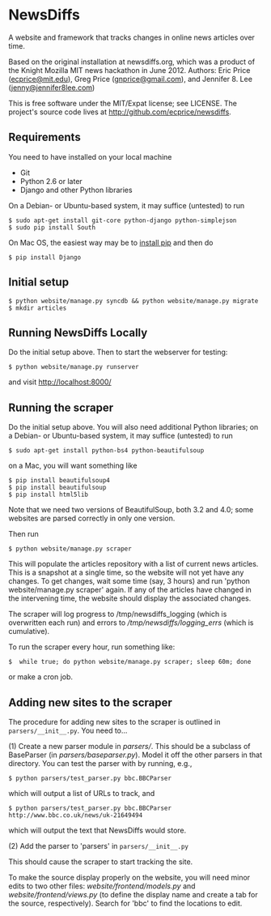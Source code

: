 NewsDiffs
==========

A website and framework that tracks changes in online news articles over time.


Based on the original installation at newsdiffs.org, which was a product of the Knight Mozilla MIT news hackathon in June 2012. Authors: Eric Price (ecprice@mit.edu), Greg Price (gnprice@gmail.com), and Jennifer 8. Lee (jenny@jennifer8lee.com)

This is free software under the MIT/Expat license; see LICENSE.
The project's source code lives at <http://github.com/ecprice/newsdiffs>.


Requirements
------------

You need to have installed on your local machine
* Git
* Python 2.6 or later
* Django and other Python libraries

On a Debian- or Ubuntu-based system, it may suffice (untested) to run  

    $ sudo apt-get install git-core python-django python-simplejson
    $ sudo pip install South

On Mac OS, the easiest way may be to [install pip](http://www.pip-installer.org/en/latest/installing.html) and then do

    $ pip install Django


Initial setup
-------------

    $ python website/manage.py syncdb && python website/manage.py migrate
    $ mkdir articles


Running NewsDiffs Locally
-------------------------

Do the initial setup above.  Then to start the webserver for testing:

    $ python website/manage.py runserver

and visit <http://localhost:8000/>


Running the scraper
-------------------

Do the initial setup above.  You will also need additional Python
libraries; on a Debian- or Ubuntu-based system, it may suffice
(untested) to run

    $ sudo apt-get install python-bs4 python-beautifulsoup

on a Mac, you will want something like

    $ pip install beautifulsoup4
    $ pip install beautifulsoup
    $ pip install html5lib

Note that we need two versions of BeautifulSoup, both 3.2 and 4.0;
some websites are parsed correctly in only one version.

Then run

    $ python website/manage.py scraper

This will populate the articles repository with a list of current news
articles.  This is a snapshot at a single time, so the website will
not yet have any changes. To get changes, wait some time (say, 3
hours) and run 'python website/manage.py scraper' again.  If any of
the articles have changed in the intervening time, the website should
display the associated changes.

The scraper will log progress to /tmp/newsdiffs_logging (which is
overwritten each run) and errors to */tmp/newsdiffs/logging_errs* (which
is cumulative).

To run the scraper every hour, run something like:

    $  while true; do python website/manage.py scraper; sleep 60m; done

or make a cron job.

Adding new sites to the scraper
-------------------------------

The procedure for adding new sites to the scraper is outlined in
`parsers/__init__.py`.  You need to...

(1) Create a new parser module in *parsers/*.  This should be a
    subclass of BaseParser (in *parsers/baseparser.py*).  Model it off
    the other parsers in that directory.  You can test the parser
    with by running, e.g.,

    $ python parsers/test_parser.py bbc.BBCParser

which will output a list of URLs to track, and

    $ python parsers/test_parser.py bbc.BBCParser http://www.bbc.co.uk/news/uk-21649494

which will output the text that NewsDiffs would store.

  (2) Add the parser to 'parsers' in `parsers/__init__.py`

This should cause the scraper to start tracking the site.

To make the source display properly on the website, you will need
minor edits to two other files: *website/frontend/models.py* and
*website/frontend/views.py* (to define the display name and create a tab
for the source, respectively).  Search for 'bbc' to find the locations
to edit.
